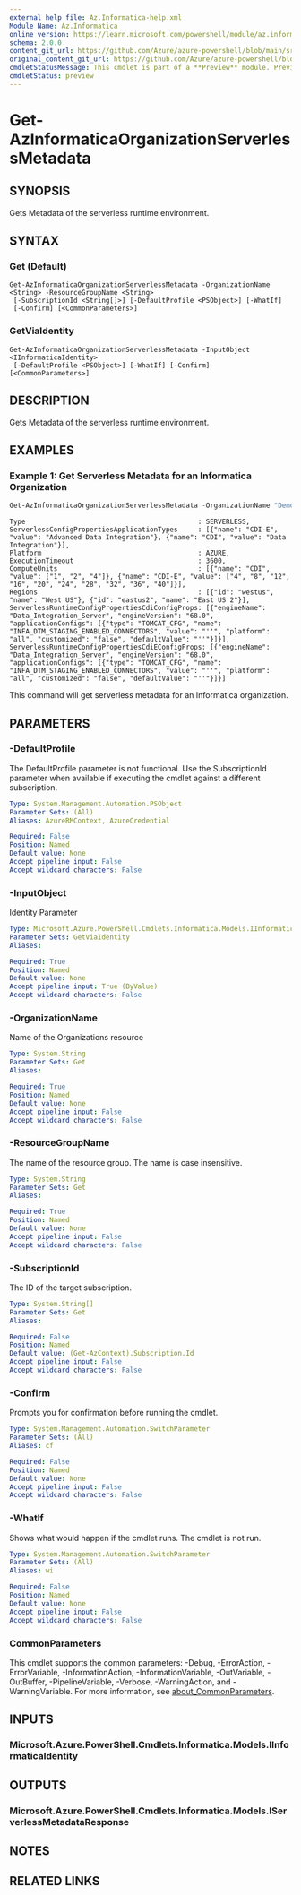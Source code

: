 ```yaml
---
external help file: Az.Informatica-help.xml
Module Name: Az.Informatica
online version: https://learn.microsoft.com/powershell/module/az.informatica/get-azinformaticaorganizationserverlessmetadata
schema: 2.0.0
content_git_url: https://github.com/Azure/azure-powershell/blob/main/src/Informatica/Informatica/help/Get-AzInformaticaOrganizationServerlessMetadata.md
original_content_git_url: https://github.com/Azure/azure-powershell/blob/main/src/Informatica/Informatica/help/Get-AzInformaticaOrganizationServerlessMetadata.md
cmdletStatusMessage: This cmdlet is part of a **Preview** module. Preview versions aren't recommended for use in production environments. For more information, see https://aka.ms/azps-refstatus.
cmdletStatus: preview
---
```

# Get-AzInformaticaOrganizationServerlessMetadata

## SYNOPSIS
Gets Metadata of the serverless runtime environment.

## SYNTAX

### Get (Default)
```
Get-AzInformaticaOrganizationServerlessMetadata -OrganizationName <String> -ResourceGroupName <String>
 [-SubscriptionId <String[]>] [-DefaultProfile <PSObject>] [-WhatIf]
 [-Confirm] [<CommonParameters>]
```

### GetViaIdentity
```
Get-AzInformaticaOrganizationServerlessMetadata -InputObject <IInformaticaIdentity>
 [-DefaultProfile <PSObject>] [-WhatIf] [-Confirm] [<CommonParameters>]
```

## DESCRIPTION
Gets Metadata of the serverless runtime environment.

## EXAMPLES

### Example 1: Get Serverless Metadata for an Informatica Organization
```powershell
Get-AzInformaticaOrganizationServerlessMetadata -OrganizationName "Demo-Org" -ResourceGroupName "InformaticaTestRg"
```

```output
Type                                           : SERVERLESS,
ServerlessConfigPropertiesApplicationTypes     : [{"name": "CDI-E", "value": "Advanced Data Integration"}, {"name": "CDI", "value": "Data Integration"}],
Platform                                       : AZURE,
ExecutionTimeout                               : 3600,
ComputeUnits                                   : [{"name": "CDI", "value": ["1", "2", "4"]}, {"name": "CDI-E", "value": ["4", "8", "12", "16", "20", "24", "28", "32", "36", "40"]}],
Regions                                        : [{"id": "westus", "name": "West US"}, {"id": "eastus2", "name": "East US 2"}],
ServerlessRuntimeConfigPropertiesCdiConfigProps: [{"engineName": "Data_Integration_Server", "engineVersion": "68.0", "applicationConfigs": [{"type": "TOMCAT_CFG", "name": "INFA_DTM_STAGING_ENABLED_CONNECTORS", "value": "''", "platform": "all", "customized": "false", "defaultValue": "''"}]}],
ServerlessRuntimeConfigPropertiesCdiEConfigProps: [{"engineName": "Data_Integration_Server", "engineVersion": "68.0", "applicationConfigs": [{"type": "TOMCAT_CFG", "name": "INFA_DTM_STAGING_ENABLED_CONNECTORS", "value": "''", "platform": "all", "customized": "false", "defaultValue": "''"}]}]
```

This command will get serverless metadata for an Informatica organization.

## PARAMETERS

### -DefaultProfile
The DefaultProfile parameter is not functional.
Use the SubscriptionId parameter when available if executing the cmdlet against a different subscription.

```yaml
Type: System.Management.Automation.PSObject
Parameter Sets: (All)
Aliases: AzureRMContext, AzureCredential

Required: False
Position: Named
Default value: None
Accept pipeline input: False
Accept wildcard characters: False
```

### -InputObject
Identity Parameter

```yaml
Type: Microsoft.Azure.PowerShell.Cmdlets.Informatica.Models.IInformaticaIdentity
Parameter Sets: GetViaIdentity
Aliases:

Required: True
Position: Named
Default value: None
Accept pipeline input: True (ByValue)
Accept wildcard characters: False
```

### -OrganizationName
Name of the Organizations resource

```yaml
Type: System.String
Parameter Sets: Get
Aliases:

Required: True
Position: Named
Default value: None
Accept pipeline input: False
Accept wildcard characters: False
```

### -ResourceGroupName
The name of the resource group.
The name is case insensitive.

```yaml
Type: System.String
Parameter Sets: Get
Aliases:

Required: True
Position: Named
Default value: None
Accept pipeline input: False
Accept wildcard characters: False
```

### -SubscriptionId
The ID of the target subscription.

```yaml
Type: System.String[]
Parameter Sets: Get
Aliases:

Required: False
Position: Named
Default value: (Get-AzContext).Subscription.Id
Accept pipeline input: False
Accept wildcard characters: False
```

### -Confirm
Prompts you for confirmation before running the cmdlet.

```yaml
Type: System.Management.Automation.SwitchParameter
Parameter Sets: (All)
Aliases: cf

Required: False
Position: Named
Default value: None
Accept pipeline input: False
Accept wildcard characters: False
```

### -WhatIf
Shows what would happen if the cmdlet runs.
The cmdlet is not run.

```yaml
Type: System.Management.Automation.SwitchParameter
Parameter Sets: (All)
Aliases: wi

Required: False
Position: Named
Default value: None
Accept pipeline input: False
Accept wildcard characters: False
```

### CommonParameters
This cmdlet supports the common parameters: -Debug, -ErrorAction, -ErrorVariable, -InformationAction, -InformationVariable, -OutVariable, -OutBuffer, -PipelineVariable, -Verbose, -WarningAction, and -WarningVariable. For more information, see [about_CommonParameters](http://go.microsoft.com/fwlink/?LinkID=113216).

## INPUTS

### Microsoft.Azure.PowerShell.Cmdlets.Informatica.Models.IInformaticaIdentity

## OUTPUTS

### Microsoft.Azure.PowerShell.Cmdlets.Informatica.Models.IServerlessMetadataResponse

## NOTES

## RELATED LINKS


